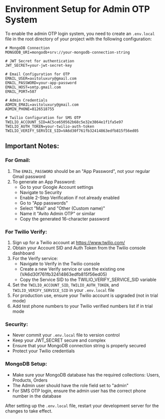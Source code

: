 # Environment Setup for Admin OTP System

To enable the admin OTP login system, you need to create an `.env.local` file in the root directory of your project with the following configuration:

```
# MongoDB Connection
MONGODB_URI=mongodb+srv://your-mongodb-connection-string

# JWT Secret for authentication
JWT_SECRET=your-jwt-secret-key

# Email Configuration for OTP
EMAIL_USER=avitoluxury@gmail.com
EMAIL_PASSWORD=your-app-password
EMAIL_HOST=smtp.gmail.com
EMAIL_PORT=587

# Admin Credentials
ADMIN_EMAIL=avitoluxury@gmail.com
ADMIN_PHONE=8126518755

# Twilio Configuration for SMS OTP
TWILIO_ACCOUNT_SID=AC5ce650562b68c5e32e3864e1f1fa5e97
TWILIO_AUTH_TOKEN=your-twilio-auth-token
TWILIO_VERIFY_SERVICE_SID=VA6d30f761fb32414863edfb815f56ed05
```

## Important Notes:

### For Gmail:
1. The `EMAIL_PASSWORD` should be an "App Password", not your regular Gmail password
2. To generate an App Password:
   - Go to your Google Account settings
   - Navigate to Security
   - Enable 2-Step Verification if not already enabled
   - Go to "App passwords"
   - Select "Mail" and "Other (Custom name)"
   - Name it "Avito Admin OTP" or similar
   - Copy the generated 16-character password

### For Twilio Verify:
1. Sign up for a Twilio account at https://www.twilio.com/
2. Obtain your Account SID and Auth Token from the Twilio console dashboard
3. For the Verify service:
   - Navigate to Verify in the Twilio console
   - Create a new Verify service or use the existing one (VA6d30f761fb32414863edfb815f56ed05)
   - Copy the Service SID to the TWILIO_VERIFY_SERVICE_SID variable
4. Set the `TWILIO_ACCOUNT_SID`, `TWILIO_AUTH_TOKEN`, and `TWILIO_VERIFY_SERVICE_SID` in your `.env.local` file
5. For production use, ensure your Twilio account is upgraded (not in trial mode)
6. Add test phone numbers to your Twilio verified numbers list if in trial mode

### Security:
- Never commit your `.env.local` file to version control
- Keep your JWT_SECRET secure and complex
- Ensure that your MongoDB connection string is properly secured
- Protect your Twilio credentials

### MongoDB Setup:
- Make sure your MongoDB database has the required collections: Users, Products, Orders
- The Admin user should have the role field set to "admin"
- For SMS OTP login, ensure the admin user has the correct phone number in the database

After setting up the `.env.local` file, restart your development server for the changes to take effect. 